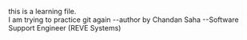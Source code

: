 this is a learning file. 
<br>
I am trying to practice git again --author by Chandan Saha --Software Support Engineer (REVE Systems)
